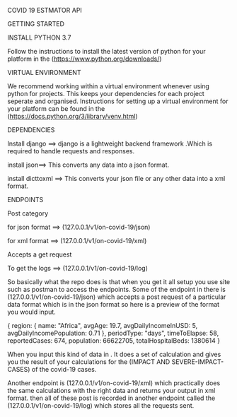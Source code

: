 COVID 19 ESTMATOR API

GETTING STARTED

INSTALL PYTHON  3.7

Follow the instructions to install the latest version of python for your platform in the (https://www.python.org/downloads/)

VIRTUAL ENVIRONMENT

We recommend working within a virtual environment whenever using python for projects. This keeps your dependencies for each project seperate and organised. Instructions for setting up a virtual environment for your platform can be found in the (https://docs.python.org/3/library/venv.html)
 
DEPENDENCIES

Install django ==>
django is a lightweight backend framework .Which is required to handle requests and responses.

install json==> 
This converts any data into a json format.

install dicttoxml ==>
This converts your json file or any other data into a xml format.

ENDPOINTS

Post category 

for json format ==> (127.0.0.1/v1/on-covid-19/json) 

for xml format ==> (127.0.0.1/v1/on-covid-19/xml) 

Accepts a get request

To get the logs ==> (127.0.0.1/v1/on-covid-19/log) 

So basically what the repo does is that when you get it all setup you use site such as postman to access the endpoints. Some of the endpoint in there is (127.0.0.1/v1/on-covid-19/json) which accepts a post request of a particular data format which is in the json format so here is a preview of the format you would input.

{
region: {
name: "Africa",
avgAge: 19.7,
avgDailyIncomeInUSD: 5,
avgDailyIncomePopulation: 0.71
},
periodType: "days",
timeToElapse: 58,
reportedCases: 674,
population: 66622705,
totalHospitalBeds: 1380614
}

When you input this kind of data in . It does a set of calculation and gives you the result of your calculations for the (IMPACT AND SEVERE-IMPACT-CASES) of the covid-19 cases.

Another endpoint is (127.0.0.1/v1/on-covid-19/xml) which practically does the same calculations with the right data and returns your output in xml format.
then all of these post is recorded in another endpoint called the (127.0.0.1/v1/on-covid-19/log) which stores all the requests sent.

   